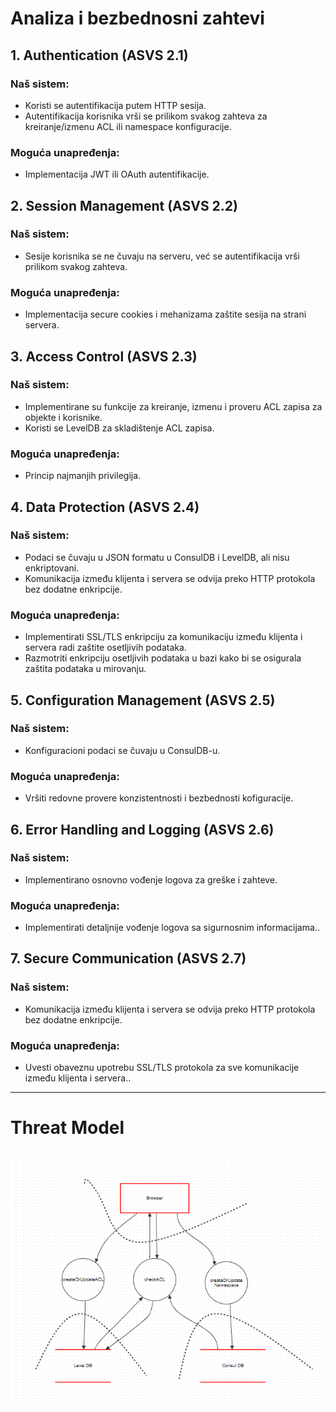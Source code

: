 # Analiza i bezbednosni zahtevi

## 1. Authentication (ASVS 2.1)

### Naš sistem:
- Koristi se autentifikacija putem HTTP sesija.
- Autentifikacija korisnika vrši se prilikom svakog zahteva za kreiranje/izmenu ACL ili namespace konfiguracije.

### Moguća unapređenja:
- Implementacija JWT ili OAuth autentifikacije.

## 2. Session Management (ASVS 2.2)

### Naš sistem:
- Sesije korisnika se ne čuvaju na serveru, već se autentifikacija vrši prilikom svakog zahteva.

### Moguća unapređenja:
- Implementacija secure cookies i mehanizama zaštite sesija na strani servera.

## 3. Access Control (ASVS 2.3)

### Naš sistem:
- Implementirane su funkcije za kreiranje, izmenu i proveru ACL zapisa za objekte i korisnike.
- Koristi se LevelDB za skladištenje ACL zapisa.

### Moguća unapređenja:
- Princip najmanjih privilegija.

## 4. Data Protection (ASVS 2.4)

### Naš sistem:
- Podaci se čuvaju u JSON formatu u ConsulDB i LevelDB, ali nisu enkriptovani.
- Komunikacija između klijenta i servera se odvija preko HTTP protokola bez dodatne enkripcije.

### Moguća unapređenja:
- Implementirati SSL/TLS enkripciju za komunikaciju između klijenta i servera radi zaštite osetljivih podataka.
- Razmotriti enkripciju osetljivih podataka u bazi kako bi se osigurala zaštita podataka u mirovanju.

## 5. Configuration Management (ASVS 2.5)

### Naš sistem:
- Konfiguracioni podaci se čuvaju u ConsulDB-u.

### Moguća unapređenja:
- Vršiti redovne provere konzistentnosti i bezbednosti kofiguracije.

## 6. Error Handling and Logging (ASVS 2.6)

### Naš sistem:
- Implementirano osnovno vođenje logova za greške i zahteve.

### Moguća unapređenja:
- Implementirati detaljnije vođenje logova sa sigurnosnim informacijama..

## 7. Secure Communication (ASVS 2.7)

### Naš sistem:
- Komunikacija između klijenta i servera se odvija preko HTTP protokola bez dodatne enkripcije.

### Moguća unapređenja:
- Uvesti obaveznu upotrebu SSL/TLS protokola za sve komunikacije između klijenta i servera..
---

# Threat Model
![alt text](https://github.com/anitapajic/RBS/blob/main/images/ThreatModelProjekat.png?raw=true)
---

